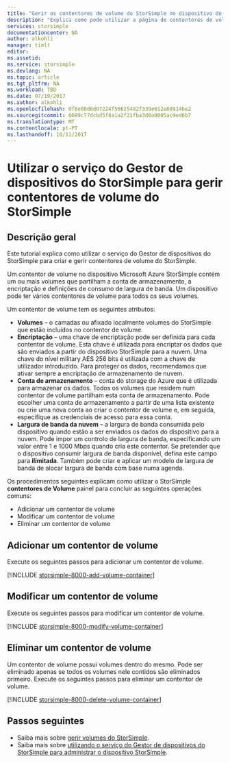 ```yaml
---
title: "Gerir os contentores de volume do StorSimple no dispositivo de série 8000 do StorSimple | Microsoft Docs"
description: "Explica como pode utilizar a página de contentores de volume de serviço do Gestor de dispositivos do StorSimple para adicionar, modificar ou eliminar um contentor de volume."
services: storsimple
documentationcenter: NA
author: alkohli
manager: timlt
editor: 
ms.assetid: 
ms.service: storsimple
ms.devlang: NA
ms.topic: article
ms.tgt_pltfrm: NA
ms.workload: TBD
ms.date: 07/19/2017
ms.author: alkohli
ms.openlocfilehash: 0f8e00d6d07224f56625482f339e612e68914be2
ms.sourcegitcommit: 6699c77dcbd5f8a1a2f21fba3d0a0005ac9ed6b7
ms.translationtype: MT
ms.contentlocale: pt-PT
ms.lasthandoff: 10/11/2017
---
```

# <a name="use-the-storsimple-device-manager-service-to-manage-storsimple-volume-containers"></a>Utilizar o serviço do Gestor de dispositivos do StorSimple para gerir contentores de volume do StorSimple

## <a name="overview"></a>Descrição geral
Este tutorial explica como utilizar o serviço do Gestor de dispositivos do StorSimple para criar e gerir contentores de volume do StorSimple.

Um contentor de volume no dispositivo Microsoft Azure StorSimple contém um ou mais volumes que partilham a conta de armazenamento, a encriptação e definições de consumo de largura de banda. Um dispositivo pode ter vários contentores de volume para todos os seus volumes. 

Um contentor de volume tem os seguintes atributos:

* **Volumes** – o camadas ou afixado localmente volumes do StorSimple que estão incluídos no contentor de volume. 
* **Encriptação** – uma chave de encriptação pode ser definida para cada contentor de volume. Esta chave é utilizada para encriptar os dados que são enviados a partir do dispositivo StorSimple para a nuvem. Uma chave do nível military AES 256 bits é utilizada com a chave de utilizador introduzido. Para proteger os dados, recomendamos que ativar sempre a encriptação de armazenamento de nuvem.
* **Conta de armazenamento** – conta do storage do Azure que é utilizada para armazenar os dados. Todos os volumes que residem num contentor de volume partilham esta conta de armazenamento. Pode escolher uma conta de armazenamento a partir de uma lista existente ou crie uma nova conta ao criar o contentor de volume e, em seguida, especifique as credenciais de acesso para essa conta.
* **Largura de banda da nuvem** – a largura de banda consumida pelo dispositivo quando estão a ser enviados os dados do dispositivo para a nuvem. Pode impor um controlo de largura de banda, especificando um valor entre 1 e 1000 Mbps quando cria este contentor. Se pretender que o dispositivo consumir largura de banda disponível, defina este campo para **ilimitada**. Também pode criar e aplicar um modelo de largura de banda de alocar largura de banda com base numa agenda.

Os procedimentos seguintes explicam como utilizar o StorSimple **contentores de Volume** painel para concluir as seguintes operações comuns:

* Adicionar um contentor de volume
* Modificar um contentor de volume
* Eliminar um contentor de volume

## <a name="add-a-volume-container"></a>Adicionar um contentor de volume
Execute os seguintes passos para adicionar um contentor de volume.

[!INCLUDE [storsimple-8000-add-volume-container](../../includes/storsimple-8000-create-volume-container.md)]

## <a name="modify-a-volume-container"></a>Modificar um contentor de volume
Execute os seguintes passos para modificar um contentor de volume.

[!INCLUDE [storsimple-8000-modify-volume-container](../../includes/storsimple-8000-modify-volume-container.md)]

## <a name="delete-a-volume-container"></a>Eliminar um contentor de volume
Um contentor de volume possui volumes dentro do mesmo. Pode ser eliminado apenas se todos os volumes nele contidos são eliminados primeiro. Execute os seguintes passos para eliminar um contentor de volume.

[!INCLUDE [storsimple-8000-delete-volume-container](../../includes/storsimple-8000-delete-volume-container.md)]

## <a name="next-steps"></a>Passos seguintes
* Saiba mais sobre [gerir volumes do StorSimple](storsimple-8000-manage-volumes-u2.md). 
* Saiba mais sobre [utilizando o serviço do Gestor de dispositivos do StorSimple para administrar o dispositivo StorSimple](storsimple-8000-manager-service-administration.md).

